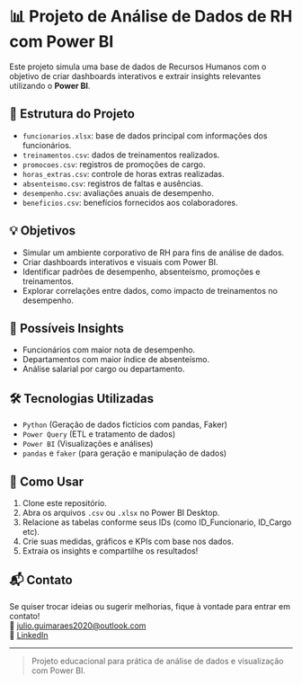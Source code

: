 # 📊 Projeto de Análise de Dados de RH com Power BI

Este projeto simula uma base de dados de Recursos Humanos com o objetivo de criar dashboards interativos e extrair insights relevantes utilizando o **Power BI**.

## 📁 Estrutura do Projeto

- `funcionarios.xlsx`: base de dados principal com informações dos funcionários.
- `treinamentos.csv`: dados de treinamentos realizados.
- `promocoes.csv`: registros de promoções de cargo.
- `horas_extras.csv`: controle de horas extras realizadas.
- `absenteismo.csv`: registros de faltas e ausências.
- `desempenho.csv`: avaliações anuais de desempenho.
- `beneficios.csv`: benefícios fornecidos aos colaboradores.

## 💡 Objetivos

- Simular um ambiente corporativo de RH para fins de análise de dados.
- Criar dashboards interativos e visuais com Power BI.
- Identificar padrões de desempenho, absenteísmo, promoções e treinamentos.
- Explorar correlações entre dados, como impacto de treinamentos no desempenho.

## 📌 Possíveis Insights

- Funcionários com maior nota de desempenho.
- Departamentos com maior índice de absenteísmo.
- Análise salarial por cargo ou departamento.

## 🛠️ Tecnologias Utilizadas

- `Python` (Geração de dados fictícios com pandas, Faker)
- `Power Query` (ETL e tratamento de dados)
- `Power BI` (Visualizações e análises)
- `pandas` e `faker` (para geração e manipulação de dados)

## 🚀 Como Usar

1. Clone este repositório.
2. Abra os arquivos `.csv` ou `.xlsx` no Power BI Desktop.
3. Relacione as tabelas conforme seus IDs (como ID_Funcionario, ID_Cargo etc).
4. Crie suas medidas, gráficos e KPIs com base nos dados.
5. Extraia os insights e compartilhe os resultados!

## 📬 Contato

Se quiser trocar ideias ou sugerir melhorias, fique à vontade para entrar em contato!  
📧 julio.guimaraes2020@outlook.com  
💼 [LinkedIn](https://www.linkedin.com/in/j-guimaraes/)

---

> Projeto educacional para prática de análise de dados e visualização com Power BI.